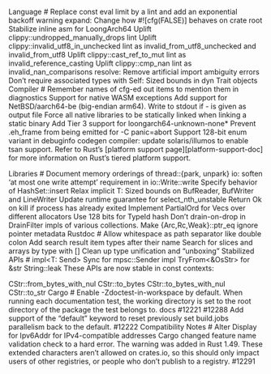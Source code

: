 Language #
Replace const eval limit by a lint and add an exponential backoff warning
expand: Change how #![cfg(FALSE)] behaves on crate root
Stabilize inline asm for LoongArch64
Uplift clippy::undropped_manually_drops lint
Uplift clippy::invalid_utf8_in_unchecked lint as invalid_from_utf8_unchecked and invalid_from_utf8
Uplift clippy::cast_ref_to_mut lint as invalid_reference_casting
Uplift clippy::cmp_nan lint as invalid_nan_comparisons
resolve: Remove artificial import ambiguity errors
Don’t require associated types with Self: Sized bounds in dyn Trait objects
Compiler #
Remember names of cfg-ed out items to mention them in diagnostics
Support for native WASM exceptions
Add support for NetBSD/aarch64-be (big-endian arm64).
Write to stdout if - is given as output file
Force all native libraries to be statically linked when linking a static binary
Add Tier 3 support for loongarch64-unknown-none*
Prevent .eh_frame from being emitted for -C panic=abort
Support 128-bit enum variant in debuginfo codegen
compiler: update solaris/illumos to enable tsan support.
Refer to Rust’s [platform support page][platform-support-doc] for more information on Rust’s tiered platform support.

Libraries #
Document memory orderings of thread::{park, unpark}
io: soften ‘at most one write attempt’ requirement in io::Write::write
Specify behavior of HashSet::insert
Relax implicit T: Sized bounds on BufReader<T>, BufWriter<T> and LineWriter<T>
Update runtime guarantee for select_nth_unstable
Return Ok on kill if process has already exited
Implement PartialOrd for Vecs over different allocators
Use 128 bits for TypeId hash
Don’t drain-on-drop in DrainFilter impls of various collections.
Make {Arc,Rc,Weak}::ptr_eq ignore pointer metadata
Rustdoc #
Allow whitespace as path separator like double colon
Add search result item types after their name
Search for slices and arrays by type with []
Clean up type unification and “unboxing”
Stabilized APIs #
impl<T: Send> Sync for mpsc::Sender<T>
impl TryFrom<&OsStr> for &str
String::leak
These APIs are now stable in const contexts:

CStr::from_bytes_with_nul
CStr::to_bytes
CStr::to_bytes_with_nul
CStr::to_str
Cargo #
Enable -Zdoctest-in-workspace by default. When running each documentation test, the working directory is set to the root directory of the package the test belongs to. docs #12221 #12288
Add support of the “default” keyword to reset previously set build.jobs parallelism back to the default. #12222
Compatibility Notes #
Alter Display for Ipv6Addr for IPv4-compatible addresses
Cargo changed feature name validation check to a hard error. The warning was added in Rust 1.49. These extended characters aren’t allowed on crates.io, so this should only impact users of other registries, or people who don’t publish to a registry. #12291
